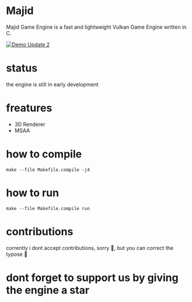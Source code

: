 # Majid
Majid Game Engine is a fast and lightweight Vulkan Game Engine written in C.

[![Demo Update 2](https://img.youtube.com/vi/YgQXpDqTKHc/maxresdefault.jpg)](https://www.youtube.com/watch?v=YgQXpDqTKHc) 

# status
the engine is still in early development

# freatures

  * 3D Renderer
  * MSAA
  
  
  # how to compile
  ``` make --file Makefile.compile -j4 ```
  
  # how to run
  ``` make --file Makefile.compile run ```
  
  # contributions
  corrently i dont accept contributions, sorry 🥲️, but you can correct the typose 🤫️

# dont forget to support us by giving the engine a star
